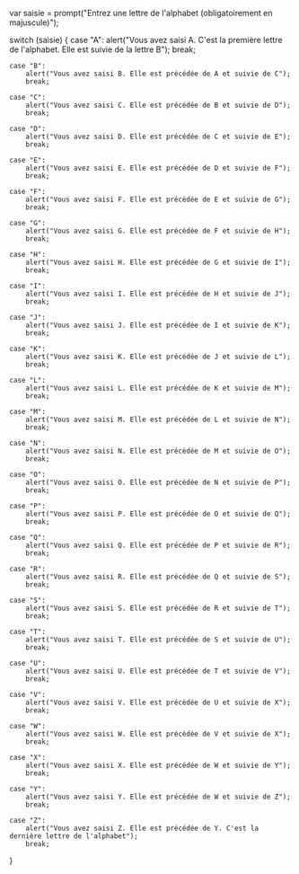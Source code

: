 var saisie = prompt("Entrez une lettre de l'alphabet (obligatoirement en majuscule)");

switch (saisie) {
    case "A":
        alert("Vous avez saisi A. C'est la première lettre de l'alphabet. Elle est suivie de la lettre B");
        break;
        
    case "B":
        alert("Vous avez saisi B. Elle est précédée de A et suivie de C");
        break;
        
    case "C":
        alert("Vous avez saisi C. Elle est précédée de B et suivie de D");
        break;
        
    case "D":
        alert("Vous avez saisi D. Elle est précédée de C et suivie de E");
        break;
        
    case "E":
        alert("Vous avez saisi E. Elle est précédée de D et suivie de F");
        break;
        
    case "F":
        alert("Vous avez saisi F. Elle est précédée de E et suivie de G");
        break;
        
    case "G":
        alert("Vous avez saisi G. Elle est précédée de F et suivie de H");
        break;
        
    case "H":
        alert("Vous avez saisi H. Elle est précédée de G et suivie de I");
        break;
        
    case "I":
        alert("Vous avez saisi I. Elle est précédée de H et suivie de J");
        break;
        
    case "J":
        alert("Vous avez saisi J. Elle est précédée de I et suivie de K");
        break;
        
    case "K":
        alert("Vous avez saisi K. Elle est précédée de J et suivie de L");
        break;
        
    case "L":
        alert("Vous avez saisi L. Elle est précédée de K et suivie de M");
        break;
        
    case "M":
        alert("Vous avez saisi M. Elle est précédée de L et suivie de N");
        break;
        
    case "N":
        alert("Vous avez saisi N. Elle est précédée de M et suivie de O");
        break;
        
    case "O":
        alert("Vous avez saisi O. Elle est précédée de N et suivie de P");
        break;
        
    case "P":
        alert("Vous avez saisi P. Elle est précédée de O et suivie de Q");
        break;
        
    case "Q":
        alert("Vous avez saisi Q. Elle est précédée de P et suivie de R");
        break;
        
    case "R":
        alert("Vous avez saisi R. Elle est précédée de Q et suivie de S");
        break;
        
    case "S":
        alert("Vous avez saisi S. Elle est précédée de R et suivie de T");
        break;
        
    case "T":
        alert("Vous avez saisi T. Elle est précédée de S et suivie de U");
        break;
        
    case "U":
        alert("Vous avez saisi U. Elle est précédée de T et suivie de V");
        break;
        
    case "V":
        alert("Vous avez saisi V. Elle est précédée de U et suivie de X");
        break;
        
    case "W":
        alert("Vous avez saisi W. Elle est précédée de V et suivie de X");
        break;
        
    case "X":
        alert("Vous avez saisi X. Elle est précédée de W et suivie de Y");
        break;
        
    case "Y":
        alert("Vous avez saisi Y. Elle est précédée de W et suivie de Z");
        break;
        
    case "Z":
        alert("Vous avez saisi Z. Elle est précédée de Y. C'est la dernière lettre de l'alphabet");
        break;
}